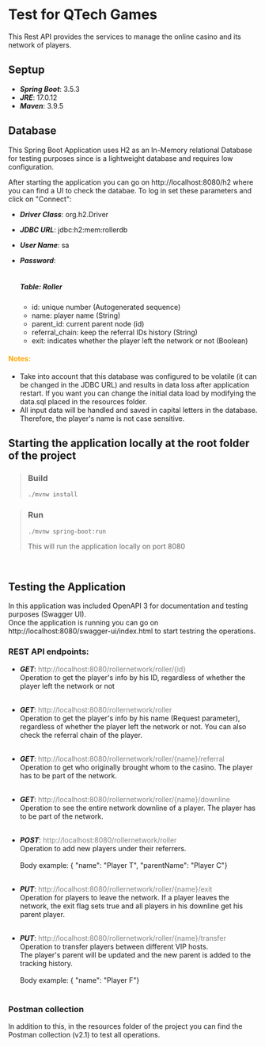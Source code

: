 # Test for QTech Games

This Rest API provides the services to manage the online casino and its network of players.
<br>

## Septup

* ***Spring Boot***: 3.5.3
* ***JRE***: 17.0.12
* ***Maven***: 3.9.5

## Database

  This Spring Boot Application uses H2 as an In-Memory relational Database for testing purposes since is a lightweight database and requires low configuration.

  After starting the application you can go on http://localhost:8080/h2 where you can find a UI to check the databae. To log in set these parameters and click on "Connect":

* ***Driver Class***: org.h2.Driver
* ***JDBC URL***: jdbc:h2:mem:rollerdb
* ***User Name***: sa
* ***Password***: 
<br><br>

  ##### Table: Roller 
  * id: unique number (Autogenerated sequence)
  * name: player name (String)
  * parent_id: current parent node (id)
  * referral_chain: keep the referral IDs history (String)
  * exit: indicates whether the player left the network or not (Boolean)

#### <span style="color:orange"> Notes:

* Take into account that this database was configured to be volatile (it can be changed in the JDBC URL) and results in data loss after application restart. If you want you can change the initial data load by modifying the data.sql placed in the resources folder.
* All input data will be handled and saved in capital letters in the database. Therefore, the player's name is not case sensitive.</span>

## Starting the application locally at the root folder of the project

> ### Build
>```bash
>./mvnw install
>```

> ### Run 
>```bash
>./mvnw spring-boot:run
>```
> This will run the application locally on port 8080
<br>

## Testing the Application

In this application was included OpenAPI 3 for documentation and testing purposes (Swagger UI). <br>
Once the application is running you can go on http://localhost:8080/swagger-ui/index.html to start testring the operations.
<br>

### REST API endpoints:

* ***GET***: <span style="color:gray">http://localhost:8080/rollernetwork/roller/{id} </span>
  <br>Operation to get the player's info by his ID, regardless of whether the player left the network or not<br><br>

* ***GET***: <span style="color:gray">http://localhost:8080/rollernetwork/roller </span>
  <br>Operation to get the player's info by his name (Request parameter), regardless of whether the player left the network or not. 
  You can also check the referral chain of the player.<br><br>

* ***GET***: <span style="color:gray">http://localhost:8080/rollernetwork/roller/{name}/referral </span>
  <br>Operation to get who originally brought whom to the casino. The player has to be part of the network.<br><br>

* ***GET***: <span style="color:gray">http://localhost:8080/rollernetwork/roller/{name}/downline </span>
  <br>Operation to see the entire network downline of a player. The player has to be part of the network.<br><br>

* ***POST***: <span style="color:gray">http://localhost:8080/rollernetwork/roller </span>
  <br>Operation to add new players under their referrers.<br><br>
  Body example: { "name": "Player T", "parentName": "Player C"}<br><br>

* ***PUT***: <span style="color:gray">http://localhost:8080/rollernetwork/roller/{name}/exit </span>
  <br>Operation for players to leave the network. If a player leaves the network, the exit flag sets true and all players in his downline get his parent player.<br><br>

* ***PUT***: <span style="color:gray">http://localhost:8080/rollernetwork/roller/{name}/transfer </span>
  <br>Operation to transfer players between different VIP hosts. <br>
  The player's parent will be updated and the new parent is added to the tracking history.<br><br>
  Body example: { "name": "Player F"}<br><br>

### Postman collection

In addition to this, in the resources folder of the project you can find the Postman collection (v2.1) to test all operations.
